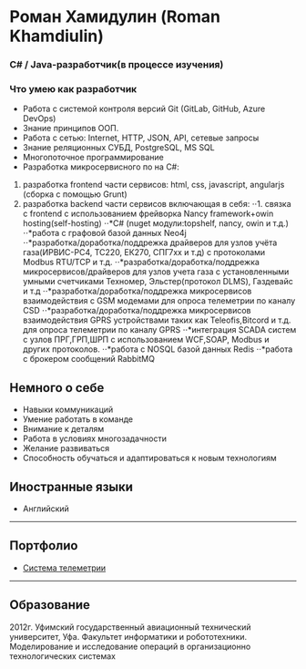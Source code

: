 <h1 align="left">Роман Хамидулин (Roman Khamdiulin)</a> 
<h3 align="left">C# / Java-разработчик(в процессе изучения) </h3>


###  Что умею как разработчик
- Работа с системой контроля версий Git (GitLab, GitHub, Azure DevOps)
- Знание принципов ООП.
- Работа с сетью: Internet, HTTP, JSON, API, сетевые запросы
- Знание реляционных СУБД, PostgreSQL, MS SQL
- Многопоточное программирование
- Разработка микросервисного по на С#:
1. разработка frontend части сервисов: html, css, javascript, angularjs (сборка с помощью Grunt)
2. разработка backend части сервисов включающая в себя:
⋅⋅1. связка с frontend с использованием фрейворка Nancy framework+owin hosting(self-hosting)
⋅⋅*С# (nuget модули:topshelf, nancy, owin и т.д.)
⋅⋅*работа с графовой базой данных Neo4j           
⋅⋅*разработка/доработка/поддрежка драйверов для узлов учёта газа(ИРВИС-РС4, ТС220, ЕК270, СПГ7xx и т.д) c протоколами Modbus RTU/TCP и т.д.
⋅⋅*разработка/доработка/поддрежка микросервисов/драйверов для узлов учета газа с установленными умными счетчиками Техномер, Эльстер(протокол DLMS), Газдевайс и т.д
⋅⋅*разработка/доработка/поддрежка микросервисов взаимодействия с GSM модемами для опроса телеметрии по каналу CSD
⋅⋅*разработка/доработка/поддрежка микросервисов взаимодействия GPRS устройствами таких как Teleofis,Bitcord и т.д. для опроса телеметрии по каналу GPRS
⋅⋅*интеграция SCADA систем с узлов ПРГ,ГРП,ШРП с использованием WCF,SOAP, Modbus и других протоколов.
⋅⋅*работа с NOSQL базой данных Redis
⋅⋅*работа с брокером сообщений RabbitMQ

##  Немного о себе
- Навыки коммуникаций
- Умение работать в команде
- Внимание к деталям
- Работа в условиях многозадачности
- Желание развиваться
- Способность обучаться и адаптироваться к новым технологиям

##  Иностранные языки
- Английский
---

##  Портфолио
- [Система телеметрии](https://www.bashgaz.ru/service/rusoft/)
---

## Образование
2012г. Уфимский государственный авиационный технический университет, Уфа. 
Факультет информатики и робототехники.
Моделирование и исследование операций в организационно технологических системах<br>

